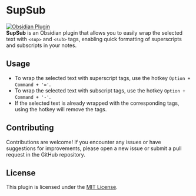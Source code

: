 # SupSub

[![Obsidian Plugin](https://img.shields.io/badge/SupSub%20Plugin%20Link-%23483699.svg?style=for-the-badge&logo=obsidian&logoColor=white)](https://obsidian.md/plugins?id=supsub) </br>
**SupSub** is an Obsidian plugin that allows you to easily wrap the selected text with `<sup>` and `<sub>` tags, enabling quick formatting of superscripts and subscripts in your notes.

## Usage

- To wrap the selected text with superscript tags, use the hotkey `Option + Command + '='`.
- To wrap the selected text with subscript tags, use the hotkey `Option + Command + '-'`.
- If the selected text is already wrapped with the corresponding tags, using the hotkey will remove the tags.

## Contributing

Contributions are welcome! If you encounter any issues or have suggestions for improvements, please open a new issue or submit a pull request in the GitHub repository.

## License

This plugin is licensed under the [MIT License](LICENSE).
